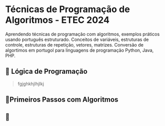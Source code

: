 # Técnicas de Programação de Algoritmos - ETEC 2024
Aprendendo técnicas de programação com algoritmos, exemplos práticos usando português estruturado. Conceitos de variáveis, estruturas de controle, estruturas de repetição, vetores, matrizes. Conversão de algortimos em portugol para linguagens de programação Python, Java, PHP.

## 📌 Lógica de Programação
> fgjghkhjlhjlkj


## 📌Primeiros Passos com Algoritmos


## 📌
